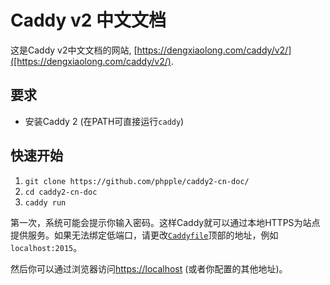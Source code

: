 Caddy v2 中文文档
=================

这是Caddy v2中文文档的网站, [https://dengxiaolong.com/caddy/v2/]([https://dengxiaolong.com/caddy/v2/).


## 要求

- 安装Caddy 2 (在PATH可直接运行`caddy`)


## 快速开始

1. `git clone https://github.com/phpple/caddy2-cn-doc/`
2. `cd caddy2-cn-doc`
3. `caddy run`

第一次，系统可能会提示你输入密码。这样Caddy就可以通过本地HTTPS为站点提供服务。如果无法绑定低端口，请更改[`Caddyfile`](Caddyfile)顶部的地址，例如`localhost:2015`。

然后你可以通过浏览器访问[https://localhost](https://localhost) (或者你配置的其他地址)。